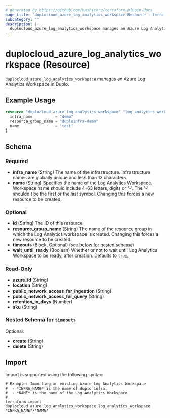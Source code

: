 ```yaml
---
# generated by https://github.com/hashicorp/terraform-plugin-docs
page_title: "duplocloud_azure_log_analytics_workspace Resource - terraform-provider-duplocloud"
subcategory: ""
description: |-
  duplocloud_azure_log_analytics_workspace manages an Azure Log Analytics Workspace in Duplo.
---
```


# duplocloud_azure_log_analytics_workspace (Resource)

`duplocloud_azure_log_analytics_workspace` manages an Azure Log Analytics Workspace in Duplo.

## Example Usage

```terraform
resource "duplocloud_azure_log_analytics_workspace" "log_analytics_workspace" {
  infra_name          = "demo"
  resource_group_name = "duploinfra-demo"
  name                = "test"
}
```

<!-- schema generated by tfplugindocs -->
## Schema

### Required

- **infra_name** (String) The name of the infrastructure. Infrastructure names are globally unique and less than 13 characters.
- **name** (String) Specifies the name of the Log Analytics Workspace. Workspace name should include 4-63 letters, digits or '-'. The '-' shouldn't be the first or the last symbol. Changing this forces a new resource to be created.

### Optional

- **id** (String) The ID of this resource.
- **resource_group_name** (String) The name of the resource group in which the Log Analytics workspace is created. Changing this forces a new resource to be created.
- **timeouts** (Block, Optional) (see [below for nested schema](#nestedblock--timeouts))
- **wait_until_ready** (Boolean) Whether or not to wait until Log Analytics Workspace to be ready, after creation. Defaults to `true`.

### Read-Only

- **azure_id** (String)
- **location** (String)
- **public_network_access_for_ingestion** (String)
- **public_network_access_for_query** (String)
- **retention_in_days** (Number)
- **sku** (String)

<a id="nestedblock--timeouts"></a>
### Nested Schema for `timeouts`

Optional:

- **create** (String)
- **delete** (String)

## Import

Import is supported using the following syntax:

```shell
# Example: Importing an existing Azure Log Analytics Workspace
#  - *INFRA_NAME* is the name of duplo infra.
#  - *NAME* is the name of the Log Analytics Workspace
#
terraform import duplocloud_azure_log_analytics_workspace.log_analytics_workspace *INFRA_NAME*/*NAME*
```
